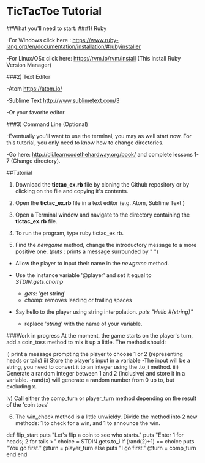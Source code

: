 # TicTacToe Tutorial

##What you'll need to start:
###1) Ruby
  
  -For Windows click here : https://www.ruby-lang.org/en/documentation/installation/#rubyinstaller
  
  -For Linux/OSx click here: https://rvm.io/rvm/install   (This install Ruby Version Manager)
  
###2) Text Editor

  -Atom https://atom.io/
    
  -Sublime Text http://www.sublimetext.com/3
    
  -Or your favorite editor
  
###3) Command Line (Optional)
  
   -Eventually you'll want to use the terminal, you may as well start now. For this tutorial, you only need to know    how to change directories.
  
   -Go here: http://cli.learncodethehardway.org/book/ and complete lessons 1-7 (Change directory).
  
##Tutorial

1) Download the **tictac_ex.rb** file by cloning the Github repository or by clicking on the file and copying it's contents. 

2) Open the **tictac_ex.rb** file in a text editor (e.g. Atom, Sublime Text ) 

3) Open a Terminal window and navigate to the directory containing the **tictac_ex.rb** file.

4) To run the program, type ruby tictac_ex.rb.

5) Find the *newgame* method, change the introductory message to a more positive one. 
(*puts* : prints a message surrounded by " ") 

  - Allow the player to input their name in the *newgame* method.

  - Use the instance variable '@player' and set it equal to *STDIN.gets.chomp*
  
    - *gets*: 'get string' 
    - *chomp*: removes leading or trailing spaces
    
  - Say hello to the player using string interpolation. *puts "Hello #{string}"* 
    
    - replace '*string*' with the name of your variable.

###Work in progress
 At the moment, the game starts on the player's turn, add a coin_toss method to mix it up a little. The method should:

i) print a message prompting the player to choose 1 or 2 (representing heads or tails) ii) Store the player's input in a variable -The input will be a string, you need to convert it to an integer using the .to_i method. iii) Generate a random integer between 1 and 2 (inclusive) and store it in a variable. -rand(x) will generate a random number from 0 up to, but excluding x.

iv) Call either the comp_turn or player_turn method depending on the result of the 'coin toss'

6) The win_check method is a little unwieldy. Divide the method into 2 new methods: 1 to check for a win, and 1 to announce the win.

def flip_start puts "Let's flip a coin to see who starts." puts "Enter 1 for heads; 2 for tails >" choice = STDIN.gets.to_i if (rand(2)+1) == choice puts "You go first." @turn = player_turn else puts "I go first." @turn = comp_turn end end
